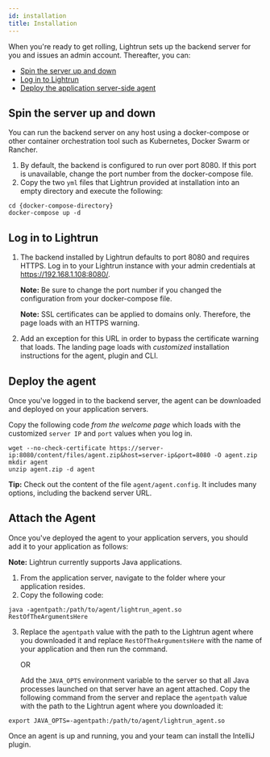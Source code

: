 ```yaml
---
id: installation
title: Installation
---
```

When you're ready to get rolling, Lightrun sets up the backend server for you and issues an admin account. Thereafter, you can: 
- [Spin the server up and down](installation#spin-the-server-up-and-down)
- [Log in to Lightrun](installation#log-in-to-lightrun)
- [Deploy the application server-side agent](installation#deploy-the-application-server-side-agent)

## Spin the server up and down

You can run the backend server on any host using a docker-compose or other container orchestration tool such as Kubernetes, Docker Swarm or Rancher.  

1. By default, the backend is configured to run over port 8080. If this port is unavailable, change the port number from the docker-compose file.
2. Copy the two `yml` files that Lightrun provided at installation into an empty directory and execute the following:

``` {.bash}
cd {docker-compose-directory}
docker-compose up -d
```

## Log in to Lightrun

1. The backend installed by Lightrun defaults to port 8080 and requires HTTPS. Log in to your Lightrun instance with your admin credentials at <https://192.168.1.108:8080/>. 
   
   **Note:** Be sure to change the port number if you changed the configuration from your docker-compose file. 
   
   **Note:** SSL certificates can be applied to domains only. Therefore, the page loads with an HTTPS warning. 
2. Add an exception for this URL in order to bypass the certificate warning that loads. 
   The landing page loads with *customized* installation instructions for the agent, plugin and CLI.

## Deploy the agent

Once you've logged in to the backend server, the agent can be downloaded and deployed on your application servers.

Copy the following code *from the welcome page* which loads with the customized `server IP` and `port` values when you log in. 

``` {.bash}
wget --no-check-certificate https://server-ip:8080/content/files/agent.zip&host=server-ip&port=8080 -O agent.zip
mkdir agent
unzip agent.zip -d agent
```

**Tip:** Check out the content of the file `agent/agent.config`. It includes many options, including the backend server URL.

## Attach the Agent

Once you've deployed the agent to your application servers, you should add it to your application as follows: 

**Note:** Lightrun currently supports Java applications.

1. From the application server, navigate to the folder where your application resides. 
2. Copy the following code:
``` {.bash}
java -agentpath:/path/to/agent/lightrun_agent.so RestOfTheArgumentsHere
```
3. Replace the `agentpath` value with the path to the Lightrun agent where you downloaded it and replace `RestOfTheArgumentsHere` with the name of your application and then run the command. 

   OR

   Add the `JAVA_OPTS` environment variable to the server so that all Java processes launched on that server have an agent attached. Copy the following command from the server and replace the `agentpath` value with the path to the Lightrun agent where you downloaded it:

``` {.bash}
export JAVA_OPTS=-agentpath:/path/to/agent/lightrun_agent.so
```

Once an agent is up and running, you and your team can install the IntelliJ plugin.